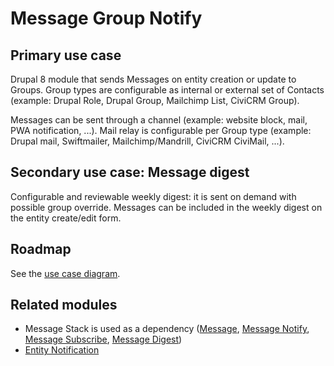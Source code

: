 # Message Group Notify

## Primary use case

Drupal 8 module that sends Messages on entity creation or update to Groups.
Group types are configurable as internal or external set of Contacts (example: Drupal Role, Drupal Group, Mailchimp List, CiviCRM Group).

Messages can be sent through a channel (example: website block, mail, PWA notification, ...).
Mail relay is configurable per Group type (example: Drupal mail, Swiftmailer, Mailchimp/Mandrill, CiviCRM CiviMail, ...).

## Secondary use case: Message digest

Configurable and reviewable weekly digest: it is sent on demand with possible group override.
Messages can be included in the weekly digest on the entity create/edit form.

## Roadmap

See the [use case diagram](https://www.drupal.org/files/Message%20Group%20Notify%20-%20use%20case%20diagram.pdf).

## Related modules

- Message Stack is used as a dependency ([Message](https://www.drupal.org/project/message), [Message Notify](https://www.drupal.org/project/message_notify), [Message Subscribe](https://www.drupal.org/project/message_subscribe), [Message Digest](https://www.drupal.org/project/message_digest))
- [Entity Notification](https://www.drupal.org/project/entity_notification)
